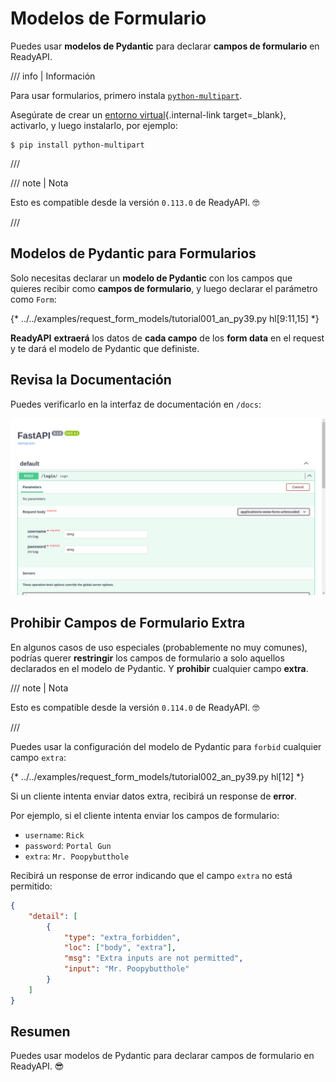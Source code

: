 # Modelos de Formulario

Puedes usar **modelos de Pydantic** para declarar **campos de formulario** en ReadyAPI.

/// info | Información

Para usar formularios, primero instala <a href="https://github.com/Kludex/python-multipart" class="external-link" target="_blank">`python-multipart`</a>.

Asegúrate de crear un [entorno virtual](../virtual-environments.md){.internal-link target=_blank}, activarlo, y luego instalarlo, por ejemplo:

```console
$ pip install python-multipart
```

///

/// note | Nota

Esto es compatible desde la versión `0.113.0` de ReadyAPI. 🤓

///

## Modelos de Pydantic para Formularios

Solo necesitas declarar un **modelo de Pydantic** con los campos que quieres recibir como **campos de formulario**, y luego declarar el parámetro como `Form`:

{* ../../examples/request_form_models/tutorial001_an_py39.py hl[9:11,15] *}

**ReadyAPI** **extraerá** los datos de **cada campo** de los **form data** en el request y te dará el modelo de Pydantic que definiste.

## Revisa la Documentación

Puedes verificarlo en la interfaz de documentación en `/docs`:

<div class="screenshot">
<img src="/img/tutorial/request-form-models/image01.png">
</div>

## Prohibir Campos de Formulario Extra

En algunos casos de uso especiales (probablemente no muy comunes), podrías querer **restringir** los campos de formulario a solo aquellos declarados en el modelo de Pydantic. Y **prohibir** cualquier campo **extra**.

/// note | Nota

Esto es compatible desde la versión `0.114.0` de ReadyAPI. 🤓

///

Puedes usar la configuración del modelo de Pydantic para `forbid` cualquier campo `extra`:

{* ../../examples/request_form_models/tutorial002_an_py39.py hl[12] *}

Si un cliente intenta enviar datos extra, recibirá un response de **error**.

Por ejemplo, si el cliente intenta enviar los campos de formulario:

* `username`: `Rick`
* `password`: `Portal Gun`
* `extra`: `Mr. Poopybutthole`

Recibirá un response de error indicando que el campo `extra` no está permitido:

```json
{
    "detail": [
        {
            "type": "extra_forbidden",
            "loc": ["body", "extra"],
            "msg": "Extra inputs are not permitted",
            "input": "Mr. Poopybutthole"
        }
    ]
}
```

## Resumen

Puedes usar modelos de Pydantic para declarar campos de formulario en ReadyAPI. 😎

